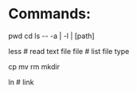 Commands:
===
pwd
cd
ls -- -a | -l | [path]

less # read text file
file # list file type

cp
mv
rm
mkdir

ln # link
